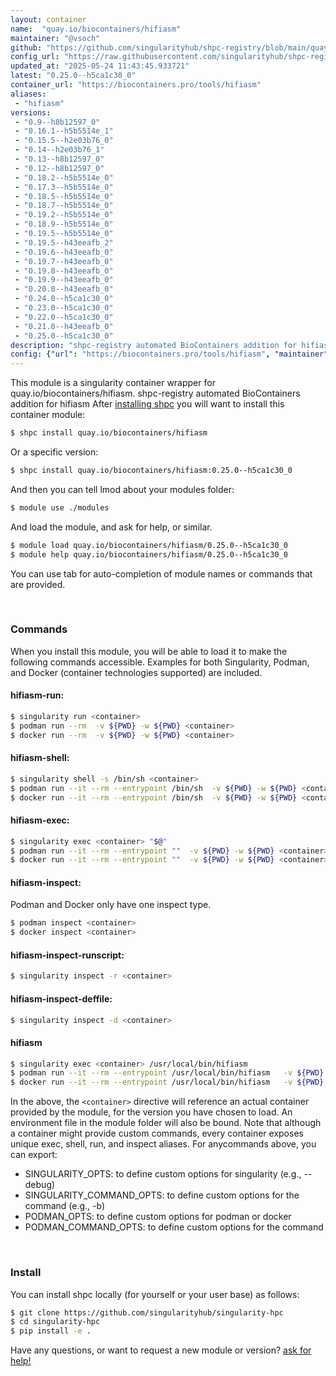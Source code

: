 ```yaml
---
layout: container
name:  "quay.io/biocontainers/hifiasm"
maintainer: "@vsoch"
github: "https://github.com/singularityhub/shpc-registry/blob/main/quay.io/biocontainers/hifiasm/container.yaml"
config_url: "https://raw.githubusercontent.com/singularityhub/shpc-registry/main/quay.io/biocontainers/hifiasm/container.yaml"
updated_at: "2025-05-24 11:43:45.933721"
latest: "0.25.0--h5ca1c30_0"
container_url: "https://biocontainers.pro/tools/hifiasm"
aliases:
 - "hifiasm"
versions:
 - "0.9--h8b12597_0"
 - "0.16.1--h5b5514e_1"
 - "0.15.5--h2e03b76_0"
 - "0.14--h2e03b76_1"
 - "0.13--h8b12597_0"
 - "0.12--h8b12597_0"
 - "0.18.2--h5b5514e_0"
 - "0.17.3--h5b5514e_0"
 - "0.18.5--h5b5514e_0"
 - "0.18.7--h5b5514e_0"
 - "0.19.2--h5b5514e_0"
 - "0.18.9--h5b5514e_0"
 - "0.19.5--h5b5514e_0"
 - "0.19.5--h43eeafb_2"
 - "0.19.6--h43eeafb_0"
 - "0.19.7--h43eeafb_0"
 - "0.19.8--h43eeafb_0"
 - "0.19.9--h43eeafb_0"
 - "0.20.0--h43eeafb_0"
 - "0.24.0--h5ca1c30_0"
 - "0.23.0--h5ca1c30_0"
 - "0.22.0--h5ca1c30_0"
 - "0.21.0--h43eeafb_0"
 - "0.25.0--h5ca1c30_0"
description: "shpc-registry automated BioContainers addition for hifiasm"
config: {"url": "https://biocontainers.pro/tools/hifiasm", "maintainer": "@vsoch", "description": "shpc-registry automated BioContainers addition for hifiasm", "latest": {"0.25.0--h5ca1c30_0": "sha256:5dc4c88cabceb56445f44e785dae252e13fb8131e9bde54028bfb4102a3f424d"}, "tags": {"0.9--h8b12597_0": "sha256:d3e1ccc462ae75a00b8c4eab3ec8d5d8335fd7eda7576d1d5c0418e2555cd507", "0.16.1--h5b5514e_1": "sha256:14c7e3b16c788dc6d621d05a75ed25b365009bcd4791dc0c65c4619c1fbf538f", "0.15.5--h2e03b76_0": "sha256:e664c4bcb49644239792f063afb7cd72d221e4274dd2372543c7ded4a7e6a92e", "0.14--h2e03b76_1": "sha256:b20aad6d6536a175cc5aad1fa3c67f2ba8c75d1a63422ca349dceb78a121235e", "0.13--h8b12597_0": "sha256:3960cb1f855429333a74342e8c7bca7daf3f67eb28bffec5194d0740e125d7ca", "0.12--h8b12597_0": "sha256:e91dfc489e6c592f01647c3e149ea8629331028f5a73c95c11f085b5bec593c9", "0.18.2--h5b5514e_0": "sha256:446da2717505c90a4ef7ac0f85988f21626ffeb7ab5e106c029707dda510100e", "0.17.3--h5b5514e_0": "sha256:52954d3b58e475e3f627e4e92995a75231904e6c2b13e1b41d1e4ad41899f0bf", "0.18.5--h5b5514e_0": "sha256:19730c5e8923ddd5d428dc5c5561ef62beb0542716ef0301dce3d674613c9e5d", "0.18.7--h5b5514e_0": "sha256:fe90ab61eb7489a0e0c12922fc7a735d2ba2c6d5d4a9f693a1f98835042af7c9", "0.19.2--h5b5514e_0": "sha256:29afc4a3e4d368ef2bfbeb0f8f0704ef70f3e6579bbaab8f6dcf17fa9cdc3e17", "0.18.9--h5b5514e_0": "sha256:07b0c7cc3b76b418ed66f5613d52208853be36f3d54424fec07e380e88b72a7a", "0.19.5--h5b5514e_0": "sha256:c07b3bc3ed172fcf1d7cc515222724b30a436492713288df3451f37c97c3f3c0", "0.19.5--h43eeafb_2": "sha256:57cbd192ec04ef59aeec57b8bf54c173829e59f4752d3f9215399cca951bc5bd", "0.19.6--h43eeafb_0": "sha256:0ca92e845855bc928b57285219596b61059ccce72aa78843ff9171564470d2e1", "0.19.7--h43eeafb_0": "sha256:acb8bf9fe27d3ac3d7c02e6d5ea2df14229ea05b3809d230e157198b68e3ef55", "0.19.8--h43eeafb_0": "sha256:f0ee25fcc37af9e2260d2145b4ae54bcd43c90bd5cab777833917b5ae1a08647", "0.19.9--h43eeafb_0": "sha256:b26655b54a8da99dac0e070262ade87c8a7a975bedb0b5af4774e89dc51884be", "0.20.0--h43eeafb_0": "sha256:b8b2736b620697e16112142b658e5c7d58ca4b6cd8eb88c52e0961caeeb641a9", "0.24.0--h5ca1c30_0": "sha256:2fb60ae8d533fda68e718564979588473a3ec78db76991cc0311ed9607887353", "0.23.0--h5ca1c30_0": "sha256:cd787f98167bf7d9a20d392cd779aecf6658a35953d64a2117fbd375dfbcbacf", "0.22.0--h5ca1c30_0": "sha256:6cb16c8620a440f659117ead992c785c98226d92a2afa96627ea08c89ab87430", "0.21.0--h43eeafb_0": "sha256:c01e666a1d5023f8592b330bb9dca4d0aef95afe830069b72d67b6443373c0c9", "0.25.0--h5ca1c30_0": "sha256:5dc4c88cabceb56445f44e785dae252e13fb8131e9bde54028bfb4102a3f424d"}, "docker": "quay.io/biocontainers/hifiasm", "aliases": {"hifiasm": "/usr/local/bin/hifiasm"}}
---
```


This module is a singularity container wrapper for quay.io/biocontainers/hifiasm.
shpc-registry automated BioContainers addition for hifiasm
After [installing shpc](#install) you will want to install this container module:


```bash
$ shpc install quay.io/biocontainers/hifiasm
```

Or a specific version:

```bash
$ shpc install quay.io/biocontainers/hifiasm:0.25.0--h5ca1c30_0
```

And then you can tell lmod about your modules folder:

```bash
$ module use ./modules
```

And load the module, and ask for help, or similar.

```bash
$ module load quay.io/biocontainers/hifiasm/0.25.0--h5ca1c30_0
$ module help quay.io/biocontainers/hifiasm/0.25.0--h5ca1c30_0
```

You can use tab for auto-completion of module names or commands that are provided.

<br>

### Commands

When you install this module, you will be able to load it to make the following commands accessible.
Examples for both Singularity, Podman, and Docker (container technologies supported) are included.

#### hifiasm-run:

```bash
$ singularity run <container>
$ podman run --rm  -v ${PWD} -w ${PWD} <container>
$ docker run --rm  -v ${PWD} -w ${PWD} <container>
```

#### hifiasm-shell:

```bash
$ singularity shell -s /bin/sh <container>
$ podman run --it --rm --entrypoint /bin/sh  -v ${PWD} -w ${PWD} <container>
$ docker run --it --rm --entrypoint /bin/sh  -v ${PWD} -w ${PWD} <container>
```

#### hifiasm-exec:

```bash
$ singularity exec <container> "$@"
$ podman run --it --rm --entrypoint ""  -v ${PWD} -w ${PWD} <container> "$@"
$ docker run --it --rm --entrypoint ""  -v ${PWD} -w ${PWD} <container> "$@"
```

#### hifiasm-inspect:

Podman and Docker only have one inspect type.

```bash
$ podman inspect <container>
$ docker inspect <container>
```

#### hifiasm-inspect-runscript:

```bash
$ singularity inspect -r <container>
```

#### hifiasm-inspect-deffile:

```bash
$ singularity inspect -d <container>
```


#### hifiasm

```bash
$ singularity exec <container> /usr/local/bin/hifiasm
$ podman run --it --rm --entrypoint /usr/local/bin/hifiasm   -v ${PWD} -w ${PWD} <container> -c " $@"
$ docker run --it --rm --entrypoint /usr/local/bin/hifiasm   -v ${PWD} -w ${PWD} <container> -c " $@"
```



In the above, the `<container>` directive will reference an actual container provided
by the module, for the version you have chosen to load. An environment file in the
module folder will also be bound. Note that although a container
might provide custom commands, every container exposes unique exec, shell, run, and
inspect aliases. For anycommands above, you can export:

 - SINGULARITY_OPTS: to define custom options for singularity (e.g., --debug)
 - SINGULARITY_COMMAND_OPTS: to define custom options for the command (e.g., -b)
 - PODMAN_OPTS: to define custom options for podman or docker
 - PODMAN_COMMAND_OPTS: to define custom options for the command

<br>

### Install

You can install shpc locally (for yourself or your user base) as follows:

```bash
$ git clone https://github.com/singularityhub/singularity-hpc
$ cd singularity-hpc
$ pip install -e .
```

Have any questions, or want to request a new module or version? [ask for help!](https://github.com/singularityhub/singularity-hpc/issues)